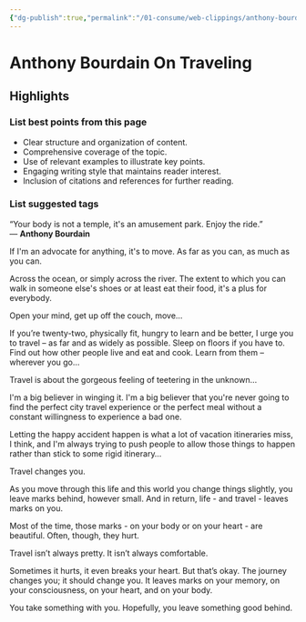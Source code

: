 ```yaml
---
{"dg-publish":true,"permalink":"/01-consume/web-clippings/anthony-bourdain-on-traveling/","title":"Anthony Bourdain: On Traveling"}
---
```


# Anthony Bourdain On Traveling
## Highlights


### List best points from this page
- Clear structure and organization of content.
- Comprehensive coverage of the topic.
- Use of relevant examples to illustrate key points.
- Engaging writing style that maintains reader interest.
- Inclusion of citations and references for further reading.

### List suggested tags


“Your body is not a temple, it's an amusement park. Enjoy the ride.”  
― **Anthony Bourdain**

If I'm an advocate for anything, it's to move. As far as you can, as much as you can.

Across the ocean, or simply across the river. The extent to which you can walk in someone else's shoes or at least eat their food, it's a plus for everybody.  
  
Open your mind, get up off the couch, move…

If you’re twenty-two, physically fit, hungry to learn and be better, I urge you to travel – as far and as widely as possible. Sleep on floors if you have to. Find out how other people live and eat and cook. Learn from them – wherever you go…

Travel is about the gorgeous feeling of teetering in the unknown…

I'm a big believer in winging it. I'm a big believer that you're never going to find the perfect city travel experience or the perfect meal without a constant willingness to experience a bad one.

Letting the happy accident happen is what a lot of vacation itineraries miss, I think, and I'm always trying to push people to allow those things to happen rather than stick to some rigid itinerary…

Travel changes you.

As you move through this life and this world you change things slightly, you leave marks behind, however small. And in return, life - and travel - leaves marks on you.

Most of the time, those marks - on your body or on your heart - are beautiful. Often, though, they hurt.

Travel isn’t always pretty. It isn’t always comfortable.

Sometimes it hurts, it even breaks your heart. But that’s okay. The journey changes you; it should change you. It leaves marks on your memory, on your consciousness, on your heart, and on your body.

You take something with you. Hopefully, you leave something good behind.



